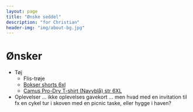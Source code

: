 ```yaml
---
layout: page
title: "Ønske seddel"
description: "for Christian"
header-img: "img/about-bg.jpg"
---
```

# Ønsker

 * Tøj
   * Flis-trøje 
   * [Bokser shorts 6xl](https://www.danskoutlet.dk/produkter/21264-underbukser/29923-klazig-boxershorts-store-str/?variantId=134346)
   * [Camus Pro-Dry T-shirt (Navyblå) str 6XL](http://www.storedrenge.dk/herretoej-372/t-shirts-242/t-shirts-245/camus-pro-dry-t-shirt-navyblaa-25048.html)
 * Oplevelser ... ikke oplevelses gavekort ... men hvad med en invitation til fx en cykel tur i skoven med en picnic taske, eller hygge i haven?
